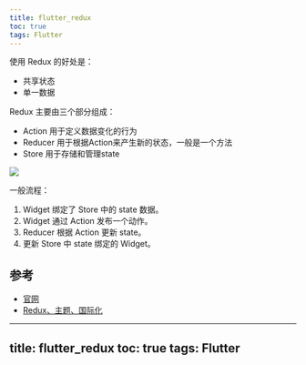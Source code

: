 ```yaml
---
title: flutter_redux
toc: true
tags: Flutter
---
```


使用 Redux 的好处是：

- 共享状态 
- 单一数据

Redux 主要由三个部分组成：

- Action 用于定义数据变化的行为
- Reducer 用于根据Action来产生新的状态，一般是一个方法
- Store 用于存储和管理state


![](./redux_1.png)

一般流程：

1. Widget 绑定了 Store 中的 state 数据。
2. Widget 通过 Action 发布一个动作。
3. Reducer 根据 Action 更新 state。
4. 更新 Store 中 state 绑定的 Widget。



## 参考

- [官网](https://pub.dev/packages/flutter_redux)
- [Redux、主题、国际化](https://wizardforcel.gitbooks.io/gsyflutterbook/content/Flutter-4.html)


---
title: flutter_redux
toc: true
tags: Flutter
---